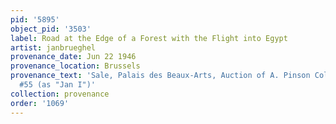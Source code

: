 ```yaml
---
pid: '5895'
object_pid: '3503'
label: Road at the Edge of a Forest with the Flight into Egypt
artist: janbrueghel
provenance_date: Jun 22 1946
provenance_location: Brussels
provenance_text: 'Sale, Palais des Beaux-Arts, Auction of A. Pinson Collection, Lot
  #55 (as "Jan I")'
collection: provenance
order: '1069'
---
```

